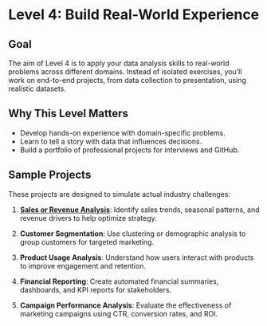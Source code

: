# Level 4: Build Real-World Experience

## Goal
The aim of Level 4 is to apply your data analysis skills to real-world problems across different domains.
Instead of isolated exercises, you’ll work on end-to-end projects, from data collection to presentation, using realistic datasets.

## Why This Level Matters
- Develop hands-on experience with domain-specific problems.
- Learn to tell a story with data that influences decisions.
- Build a portfolio of professional projects for interviews and GitHub.


## Sample Projects
These projects are designed to simulate actual industry challenges:

1. **[Sales or Revenue Analysis](https://github.com/Tanu-N-Prabhu/Python/blob/master/Data%20Analysis/Level%204/sales_revenue_analysis.ipynb)**: Identify sales trends, seasonal patterns, and revenue drivers to help optimize strategy.

2. **Customer Segmentation**: Use clustering or demographic analysis to group customers for targeted marketing.

3. **Product Usage Analysis**: Understand how users interact with products to improve engagement and retention.

4. **Financial Reporting**: Create automated financial summaries, dashboards, and KPI reports for stakeholders.

5. **Campaign Performance Analysis**: Evaluate the effectiveness of marketing campaigns using CTR, conversion rates, and ROI.
